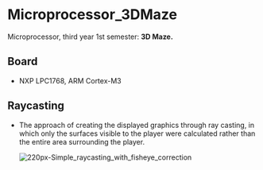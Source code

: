 # Microprocessor_3DMaze
Microprocessor, third year 1st semester: **3D Maze.**

<h2>Board</h2>

- NXP LPC1768, ARM Cortex-M3



<h2>Raycasting</h2>

- The approach of creating the displayed graphics through ray casting, in which only the surfaces visible to the player were calculated rather than the entire area surrounding the player.

     ![220px-Simple_raycasting_with_fisheye_correction](https://user-images.githubusercontent.com/32292985/120732720-b9b1e180-c520-11eb-8335-047e06b69864.gif)
